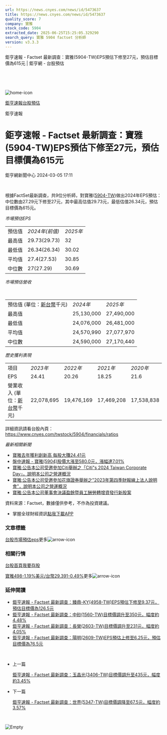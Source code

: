```yaml
---
url: https://news.cnyes.com/news/id/5473637
title: https://news.cnyes.com/news/id/5473637
quality_score: 7
company: 寶雅
stock_code: 5904
extracted_date: 2025-06-25T15:25:05.329290
search_query: 寶雅 5904 factset 分析師
version: v3.3.3
---
```


鉅亨速報 - Factset 最新調查：寶雅(5904-TW)EPS預估下修至27元，預估目標價為615元 | 鉅亨網 - 台股預估

‌

‌

![home-icon](/assets/icons/breadCrumb/symbol-icon-home.svg)

[鉅亨速報](/news/cat/anue_live)[台股預估](/news/cat/tw_forecast)

鉅亨速報

# 鉅亨速報 - Factset 最新調查：寶雅(5904-TW)EPS預估下修至27元，預估目標價為615元

鉅亨網新聞中心 2024-03-05 17:11

‌

根據FactSet最新調查，共9位分析師，對寶雅([5904-TW](https://www.cnyes.com/twstock/5904))做出2024年EPS預估：中位數由27.29元下修至27元，其中最高估值29.73元，最低估值26.34元，預估目標價為615元。

*市場預估EPS*

|  |  |  |
| --- | --- | --- |
| 預估值 | *2024年(前值)* | *2025年* |
| 最高值 | 29.73(29.73) | 32 |
| 最低值 | 26.34(26.34) | 30.02 |
| 平均值 | 27.4(27.53) | 30.85 |
| 中位數 | 27(27.29) | 30.69 |

*市場預估營收*

‌

|  |  |  |
| --- | --- | --- |
| 預估值 (單位：[新台幣](https://invest.cnyes.com/forex/detail/usdtwd)千元) | *2024年* | *2025年* |
| 最高值 | 25,130,000 | 27,490,000 |
| 最低值 | 24,076,000 | 26,481,000 |
| 平均值 | 24,570,990 | 27,077,970 |
| 中位數 | 24,590,000 | 27,170,440 |

*歷史獲利表現*

|  |  |  |  |  |
| --- | --- | --- | --- | --- |
| 項目 | *2023年* | *2022年* | *2021年* | *2020年* |
| EPS | 24.41 | 20.26 | 18.25 | 21.6 |
| 營業收入 (單位：[新台幣](https://invest.cnyes.com/forex/detail/usdtwd)千元) | 22,078,695 | 19,476,169 | 17,469,208 | 17,538,838 |

詳細資訊請看台股內頁：  
<https://www.cnyes.com/twstock/5904/financials/ratios>

*最新相關新聞*

* [寶雅去年獲利創新高 每股大賺24.41元](https://news.cnyes.com/news/id/5463696)
* [盤中速報 - 寶雅(5904)股價大漲至580.0元，漲幅達7.01%](https://news.cnyes.com/news/id/5411217)
* [寶雅:公告本公司受邀參加Citi舉辦之「Citi"s 2024 Taiwan Corporate Day」，說明本公司之營運概況](https://news.cnyes.com/news/id/5469797)
* [寶雅:公告本公司受邀參加花旗證券舉辦之"2023年第四季財報線上法人說明會"，說明本公司之營運概況](https://news.cnyes.com/news/id/5465112)
* [寶雅:公告本公司董事會決議盈餘暨員工酬勞轉增資發行新股案](https://news.cnyes.com/news/id/5463791)

資料來源：Factset，數據僅供參考，不作為投資建議。

* 掌握全球財經資訊[點我下載APP](http://www.cnyes.com/app/?utm_source=mweb&utm_medium=HamMenuBanner&utm_campaign=fixed&utm_content=entr)

### 文章標籤

[台股](https://news.cnyes.com/tag/台股 "台股")[市場預估](https://news.cnyes.com/tag/市場預估 "市場預估")[eps](https://news.cnyes.com/tag/eps "eps")更多![arrow-icon](/assets/icons/arrows/arrow-down.svg)

### 相關行情

[台股首頁](https://www.cnyes.com/twstock)[我要存股](https://supr.link/8OHaU)

[寶雅498-1.19%](https://www.cnyes.com/twstock/5904)[美元/台幣29.391-0.49%](https://invest.cnyes.com/forex/detail/USDTWD)更多![arrow-icon](/assets/icons/arrows/arrow-down.svg)

### 延伸閱讀

* [鉅亨速報 - Factset 最新調查：臻鼎-KY(4958-TW)EPS預估下修至9.37元，預估目標價為126.5元](/news/id/6038560)
* [鉅亨速報 - Factset 最新調查：中砂(1560-TW)目標價調升至350元，幅度約4.48%](/news/id/6038559)
* [鉅亨速報 - Factset 最新調查：長榮(2603-TW)目標價調升至231元，幅度約4.05%](/news/id/6038457)
* [鉅亨速報 - Factset 最新調查：陽明(2609-TW)EPS預估上修至6.25元，預估目標價為76.5元](/news/id/6038322)

‌

* 上一篇

  [鉅亨速報 - Factset 最新調查：玉晶光(3406-TW)目標價調升至435元，幅度約3.45%](/news/id/5475650)
* 下一篇

  [鉅亨速報 - Factset 最新調查：世界(5347-TW)目標價調降至67.5元，幅度約3.57%](/news/id/5470846)

‌

![Empty](/assets/icons/skeleton/empty-image.svg)

‌